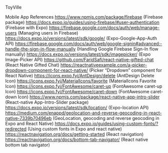 ToyVille

Mobile App References
https://www.npmjs.com/package/firebase (Firebase package)
https://docs.expo.io/guides/using-firebase/#user-authentication (Firebase with Expo)
https://firebase.google.com/docs/auth/web/manage-users (Managing users in Firebase)
https://docs.expo.io/versions/latest/sdk/google/ (Expo-Google-App-Auth API)
https://firebase.google.com/docs/auth/web/google-signin#advanced:-handle-the-sign-in-flow-manually (Handling Google Firebase Sign-In flow manually)
https://docs.expo.io/versions/latest/sdk/imagepicker/ (Expo Image-Picker API)
https://github.com/FaridSafi/react-native-gifted-chat (React Native Gifted Chat)
https://reactnativeexample.com/a-picker-dropdown-component-for-react-native/ (Picker “Dropdown” component for React Native)
https://icons.expo.fyi/AntDesign/delete (AntDesign Delete Icon)
https://icons.expo.fyi/MaterialIcons/favorite (MaterialIcons Favorite Icon)
https://icons.expo.fyi/FontAwesome/caret-up (FontAwesome caret-up Icon)
https://icons.expo.fyi/FontAwesome/caret-down (FontAwesome caret-down  Icon)
https://www.npmjs.com/package/react-native-app-intro-slider (React-native App-Intro-Slider package)
https://docs.expo.io/versions/latest/sdk/location/ (Expo-location API)
https://medium.com/enappd/geolocation-and-reverse-geocoding-in-react-native-7339b70496eb (GeoLocation,  geocoding and reverse geocoding in Expo and React Native)
https://docs.expo.io/guides/using-custom-fonts/?redirected (Using custom fonts in Expo and react native)
https://reactnavigation.org/docs/getting-started (React navigation)
https://reactnavigation.org/docs/bottom-tab-navigator/ (React native bottom tab navigator)
